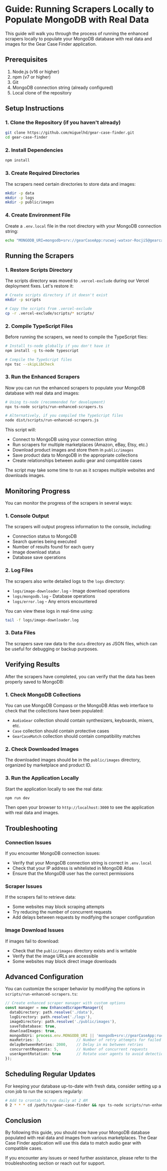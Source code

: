 # Guide: Running Scrapers Locally to Populate MongoDB with Real Data

This guide will walk you through the process of running the enhanced scrapers locally to populate your MongoDB database with real data and images for the Gear Case Finder application.

## Prerequisites

1. Node.js (v16 or higher)
2. npm (v7 or higher)
3. Git
4. MongoDB connection string (already configured)
5. Local clone of the repository

## Setup Instructions

### 1. Clone the Repository (if you haven't already)

```bash
git clone https://github.com/miguelhd/gear-case-finder.git
cd gear-case-finder
```

### 2. Install Dependencies

```bash
npm install
```

### 3. Create Required Directories

The scrapers need certain directories to store data and images:

```bash
mkdir -p data
mkdir -p logs
mkdir -p public/images
```

### 4. Create Environment File

Create a `.env.local` file in the root directory with your MongoDB connection string:

```bash
echo "MONGODB_URI=mongodb+srv://gearCaseApp:rucwoj-watxor-Rocji5@gearcasefindercluster.emncnyk.mongodb.net/?retryWrites=true&w=majority&appName=GearCaseFinderCluster" > .env.local
```

## Running the Scrapers

### 1. Restore Scripts Directory

The scripts directory was moved to `.vercel-exclude` during our Vercel deployment fixes. Let's restore it:

```bash
# Create scripts directory if it doesn't exist
mkdir -p scripts

# Copy the scripts from .vercel-exclude
cp -r .vercel-exclude/scripts/* scripts/
```

### 2. Compile TypeScript Files

Before running the scrapers, we need to compile the TypeScript files:

```bash
# Install ts-node globally if you don't have it
npm install -g ts-node typescript

# Compile the TypeScript files
npx tsc --skipLibCheck
```

### 3. Run the Enhanced Scrapers

Now you can run the enhanced scrapers to populate your MongoDB database with real data and images:

```bash
# Using ts-node (recommended for development)
npx ts-node scripts/run-enhanced-scrapers.ts

# Alternatively, if you compiled the TypeScript files
node dist/scripts/run-enhanced-scrapers.js
```

This script will:
- Connect to MongoDB using your connection string
- Run scrapers for multiple marketplaces (Amazon, eBay, Etsy, etc.)
- Download product images and store them in `public/images`
- Save product data to MongoDB in the appropriate collections
- Create relationships between audio gear and compatible cases

The script may take some time to run as it scrapes multiple websites and downloads images.

## Monitoring Progress

You can monitor the progress of the scrapers in several ways:

### 1. Console Output

The scrapers will output progress information to the console, including:
- Connection status to MongoDB
- Search queries being executed
- Number of results found for each query
- Image download status
- Database save operations

### 2. Log Files

The scrapers also write detailed logs to the `logs` directory:
- `logs/image-downloader.log` - Image download operations
- `logs/mongodb.log` - Database operations
- `logs/error.log` - Any errors encountered

You can view these logs in real-time using:

```bash
tail -f logs/image-downloader.log
```

### 3. Data Files

The scrapers save raw data to the `data` directory as JSON files, which can be useful for debugging or backup purposes.

## Verifying Results

After the scrapers have completed, you can verify that the data has been properly saved to MongoDB:

### 1. Check MongoDB Collections

You can use MongoDB Compass or the MongoDB Atlas web interface to check that the collections have been populated:
- `AudioGear` collection should contain synthesizers, keyboards, mixers, etc.
- `Case` collection should contain protective cases
- `GearCaseMatch` collection should contain compatibility matches

### 2. Check Downloaded Images

The downloaded images should be in the `public/images` directory, organized by marketplace and product ID.

### 3. Run the Application Locally

Start the application locally to see the real data:

```bash
npm run dev
```

Then open your browser to `http://localhost:3000` to see the application with real data and images.

## Troubleshooting

### Connection Issues

If you encounter MongoDB connection issues:
- Verify that your MongoDB connection string is correct in `.env.local`
- Check that your IP address is whitelisted in MongoDB Atlas
- Ensure that the MongoDB user has the correct permissions

### Scraper Issues

If the scrapers fail to retrieve data:
- Some websites may block scraping attempts
- Try reducing the number of concurrent requests
- Add delays between requests by modifying the scraper configuration

### Image Download Issues

If images fail to download:
- Check that the `public/images` directory exists and is writable
- Verify that the image URLs are accessible
- Some websites may block direct image downloads

## Advanced Configuration

You can customize the scraper behavior by modifying the options in `scripts/run-enhanced-scrapers.ts`:

```typescript
// Create enhanced scraper manager with custom options
const manager = new EnhancedScraperManager({
  dataDirectory: path.resolve('./data'),
  logDirectory: path.resolve('./logs'),
  imageDirectory: path.resolve('./public/images'),
  saveToDatabase: true,
  downloadImages: true,
  mongodbUri: process.env.MONGODB_URI || 'mongodb+srv://gearCaseApp:rucwoj-watxor-Rocji5@gearcasefindercluster.emncnyk.mongodb.net/?retryWrites=true&w=majority&appName=GearCaseFinderCluster',
  maxRetries: 3,                // Number of retry attempts for failed requests
  delayBetweenRetries: 2000,    // Delay in ms between retries
  concurrentRequests: 5,        // Number of concurrent requests
  userAgentRotation: true       // Rotate user agents to avoid detection
});
```

## Scheduling Regular Updates

For keeping your database up-to-date with fresh data, consider setting up a cron job to run the scrapers regularly:

```bash
# Add to crontab to run daily at 2 AM
0 2 * * * cd /path/to/gear-case-finder && npx ts-node scripts/run-enhanced-scrapers.ts >> logs/cron.log 2>&1
```

## Conclusion

By following this guide, you should now have your MongoDB database populated with real data and images from various marketplaces. The Gear Case Finder application will use this data to match audio gear with compatible cases.

If you encounter any issues or need further assistance, please refer to the troubleshooting section or reach out for support.
